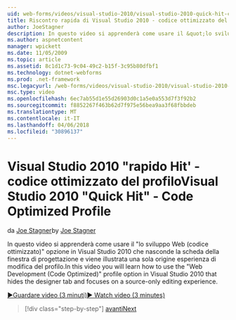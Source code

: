 ```yaml
---
uid: web-forms/videos/visual-studio-2010/visual-studio-2010-quick-hit-code-optimized-profile
title: Riscontro rapida di Visual Studio 2010 - codice ottimizzato del profilo | Documenti Microsoft
author: JoeStagner
description: In questo video si apprenderà come usare il &quot;lo sviluppo Web (codice ottimizzato)&quot; opzione in Visual Studio 2010 che nasconde la scheda della finestra di progettazione del profilo e...
ms.author: aspnetcontent
manager: wpickett
ms.date: 11/05/2009
ms.topic: article
ms.assetid: 8c1d1c73-9c04-49c2-b15f-3c95b80dfbf1
ms.technology: dotnet-webforms
ms.prod: .net-framework
msc.legacyurl: /web-forms/videos/visual-studio-2010/visual-studio-2010-quick-hit-code-optimized-profile
msc.type: video
ms.openlocfilehash: 6ec7ab55d1e55d26903d0c1a5e0a553d7f3f92b2
ms.sourcegitcommit: f8852267f463b62d7f975e56bea9aa3f68fbbdeb
ms.translationtype: MT
ms.contentlocale: it-IT
ms.lasthandoff: 04/06/2018
ms.locfileid: "30896137"
---
```

<a name="visual-studio-2010-quick-hit---code-optimized-profile"></a><span data-ttu-id="5b90d-103">Visual Studio 2010 "rapido Hit' - codice ottimizzato del profilo</span><span class="sxs-lookup"><span data-stu-id="5b90d-103">Visual Studio 2010 "Quick Hit" - Code Optimized Profile</span></span>
====================
<span data-ttu-id="5b90d-104">da [Joe Stagner](https://github.com/JoeStagner)</span><span class="sxs-lookup"><span data-stu-id="5b90d-104">by [Joe Stagner](https://github.com/JoeStagner)</span></span>

<span data-ttu-id="5b90d-105">In questo video si apprenderà come usare il &quot;lo sviluppo Web (codice ottimizzato)&quot; opzione in Visual Studio 2010 che nasconde la scheda della finestra di progettazione e viene illustrata una sola origine esperienza di modifica del profilo.</span><span class="sxs-lookup"><span data-stu-id="5b90d-105">In this video you will learn how to use the &quot;Web Development (Code Optimized)&quot; profile option in Visual Studio 2010 that hides the designer tab and focuses on a source-only editing experience.</span></span> 

[<span data-ttu-id="5b90d-106">&#9654;Guardare video (3 minuti)</span><span class="sxs-lookup"><span data-stu-id="5b90d-106">&#9654; Watch video (3 minutes)</span></span>](https://channel9.msdn.com/Blogs/ASP-NET-Site-Videos/visual-studio-2010-quick-hit-code-optimized-profile)

> [!div class="step-by-step"]
> [<span data-ttu-id="5b90d-107">avanti</span><span class="sxs-lookup"><span data-stu-id="5b90d-107">Next</span></span>](visual-studio-2010-quick-hit-code-search-view-hierarchy.md)
